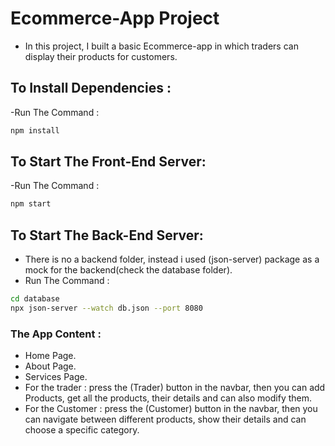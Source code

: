 # Ecommerce-App Project

- In this project, I built a basic Ecommerce-app in which traders can display their products for customers.

## To Install Dependencies :

-Run The Command :

```bash
npm install
```

## To Start The Front-End Server:

-Run The Command :

```bash
npm start
```

## To Start The Back-End Server:

- There is no a backend folder, instead i used (json-server) package as a mock for the backend(check the database folder).
- Run The Command :

```bash
cd database
npx json-server --watch db.json --port 8080
```

### The App Content :

- Home Page.
- About Page.
- Services Page.
- For the trader : press the (Trader) button in the navbar, then you can add Products, get all the products, their details and can also modify them.
- For the Customer : press the (Customer) button in the navbar, then you can navigate between different products, show their details and can choose a specific category.
